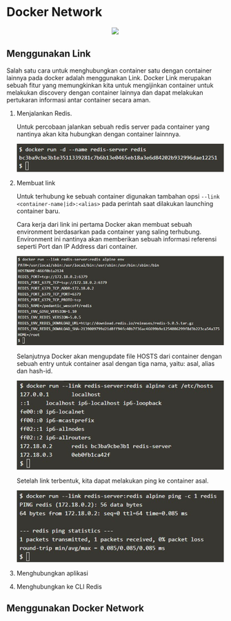 # Docker Network

<p align="center">
  <img src="https://www.docker.com/sites/default/files/social/docker_facebook_share.png"/>
</p>

## Menggunakan Link

Salah satu cara untuk menghubungkan container satu dengan container lainnya pada docker adalah menggunakan Link. Docker Link merupakan sebuah fitur yang memungkinkan kita untuk mengijinkan container untuk melakukan discovery dengan container lainnya dan dapat melakukan pertukaran informasi antar container secara aman.

1. Menjalankan Redis.

	Untuk percobaan jalankan sebuah redis server pada container yang nantinya akan kita hubungkan dengan container lainnnya.
	
	![01](link/ss1.jpg)

2. Membuat link
	
	Untuk terhubung ke sebuah container digunakan tambahan opsi  `--link <container-name|id>:<alias>` pada perintah saat dilakukan launching container baru.

	Cara kerja dari link ini pertama Docker akan membuat sebuah environment berdasarkan pada container yang saling terhubung. Environment ini nantinya akan memberikan sebuah informasi referensi seperti Port dan IP Address dari container.

	![02](link/ss2.jpg)

	Selanjutnya Docker akan mengupdate file HOSTS dari container dengan sebuah entry untuk container asal dengan tiga nama, yaitu: asal, alias dan hash-id.

	![03](link/ss3.jpg)

	Setelah link terbentuk, kita dapat melakukan ping ke container asal.

	![04](link/ss4.jpg)
	
3. Menghubungkan aplikasi
4. Menghubungkan ke CLI Redis

## Menggunakan Docker Network  


